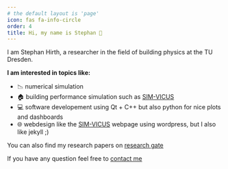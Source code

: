 ```yaml
---
# the default layout is 'page'
icon: fas fa-info-circle
order: 4
title: Hi, my name is Stephan 👋
---
```


I am Stephan Hirth, a researcher in the field of building physics at the TU Dresden.

**I am interested in topics like:**
- 📉 numerical simulation
- 🏠 building performance simulation such as [SIM-VICUS](https://sim-vicus.de)
- 💻 software developement using Qt + C++ but also python for nice plots and dashboards
- 🌐 webdesign like the [SIM-VICUS](https://sim-vicus.de) webpage using wordpress, but I also like jekyll ;)

You can also find my research papers on [research gate](https://www.researchgate.net/profile/Stephan-Hirth) 

If you have any question feel free to [contact me](mail-to:hirth.stephan@posteo.de)